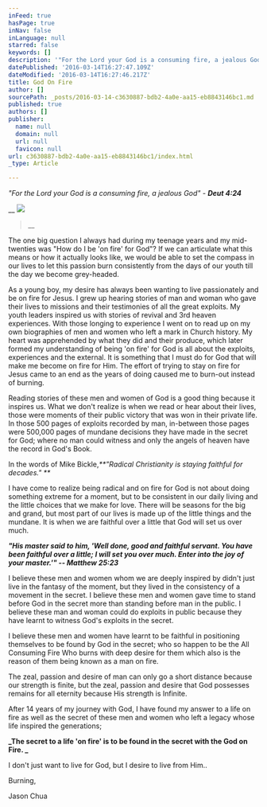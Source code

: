 ```yaml
---
inFeed: true
hasPage: true
inNav: false
inLanguage: null
starred: false
keywords: []
description: '"For the Lord your God is a consuming fire, a jealous God" - Deut 4:24'
datePublished: '2016-03-14T16:27:47.109Z'
dateModified: '2016-03-14T16:27:46.217Z'
title: God On Fire
author: []
sourcePath: _posts/2016-03-14-c3630887-bdb2-4a0e-aa15-eb8843146bc1.md
published: true
authors: []
publisher:
  name: null
  domain: null
  url: null
  favicon: null
url: c3630887-bdb2-4a0e-aa15-eb8843146bc1/index.html
_type: Article

---
```

_"For the Lord your God is a consuming fire, a jealous God" - **Deut 4:24**_

__
![](https://the-grid-user-content.s3-us-west-2.amazonaws.com/c114547a-1b82-4065-bfd7-bd9aa086ac96.jpg)

> __

The one big question I always had during my teenage years and my mid-twenties was "How do I be 'on fire' for God"? If we can articulate what this means or how it actually looks like, we would be able to set the compass in our lives to let this passion burn consistently from the days of our youth till the day we become grey-headed.

As a young boy, my desire has always been wanting to live passionately and be on fire for Jesus. I grew up hearing stories of man and woman who gave their lives to missions and their testimonies of all the great exploits. My youth leaders inspired us with stories of revival and 3rd heaven experiences. With those longing to experience I went on to read up on my own biographies of men and women who left a mark in Church history. My heart was apprehended by what they did and their produce, which later formed my understanding of being 'on fire' for God is all about the exploits, experiences and the external. It is something that I must do for God that will make me become on fire for Him. The effort of trying to stay on fire for Jesus came to an end as the years of doing caused me to burn-out instead of burning.

Reading stories of these men and women of God is a good thing because it inspires us. What we don't realize is when we read or hear about their lives, those were moments of their public victory that was won in their private life. In those 500 pages of exploits recorded by man, in-between those pages were 500,000 pages of mundane decisions they have made in the secret for God; where no man could witness and only the angels of heaven have the record in God's Book.

In the words of Mike Bickle,_**"Radical Christianity is staying faithful for decades." **_

I have come to realize being radical and on fire for God is not about doing something extreme for a moment, but to be consistent in our daily living and the little choices that we make for love. There will be seasons for the big and grand, but most part of our lives is made up of the little things and the mundane. It is when we are faithful over a little that God will set us over much.

_**"His master said to him, 'Well done, good and faithful servant. You have been faithful over a little; I will set you over much. Enter into the joy of your master.'" -- Matthew 25:23**_

I believe these men and women whom we are deeply inspired by didn't just live in the fantasy of the moment, but they lived in the consistency of a movement in the secret. I believe these men and women gave time to stand before God in the secret more than standing before man in the public. I believe these man and woman could do exploits in public because they have learnt to witness God's exploits in the secret. 

I believe these men and women have learnt to be faithful in positioning themselves to be found by God in the secret; who so happen to be the All Consuming Fire Who burns with deep desire for them which also is the reason of them being known as a man on fire. 

The zeal, passion and desire of man can only go a short distance because our strength is finite, but the zeal, passion and desire that God possesses remains for all eternity because His strength is Infinite. 

After 14 years of my journey with God, I have found my answer to a life on fire as well as the secret of these men and women who left a legacy whose life inspired the generations;

**_The secret to a life 'on fire' is to be found in the secret with the God on Fire. _**

I don't just want to live for God, but I desire to live from Him..

Burning,

Jason Chua